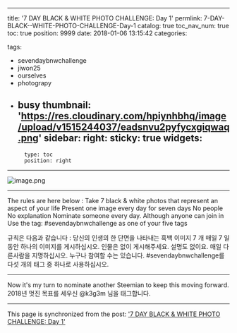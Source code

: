 
---
title: '7 DAY BLACK & WHITE PHOTO CHALLENGE: Day 1'
permlink: 7-DAY-BLACK--WHITE-PHOTO-CHALLENGE-Day-1
catalog: true
toc_nav_num: true
toc: true
position: 9999
date: 2018-01-06 13:15:42
categories:

tags:
- sevendaybnwchallenge
- jiwon25
- ourselves
- photograpy
- busy
thumbnail: 'https://res.cloudinary.com/hpiynhbhq/image/upload/v1515244037/eadsnvu2pyfycxgiqwaq.png'
sidebar:
    right:
        sticky: true
widgets:
    -
        type: toc
        position: right
---


![image.png](https://res.cloudinary.com/hpiynhbhq/image/upload/v1515244037/eadsnvu2pyfycxgiqwaq.png)

---------------------

The rules are here below :
Take 7 black & white photos that represent an aspect of your life
Present one image every day for seven days
No people
No explanation
Nominate someone every day. Although anyone can join in
Use the tag: #sevendaybnwchallenge as one of your five tags

규칙은 다음과 같습니다 :
당신의 인생의 한 단면을 나타내는 흑백 이미지 7 개
매일 7 일동안 하나의 이미지를 게시하십시오.
인물은 없이 게시해주세요.
설명도 없이요.
매일 다른사람을 지명하십시오.
누구나 참여할 수는 있습니다.
#sevendaybnwchallenge를 다섯 개의 태그 중 하나로 사용하십시오.

---------------------

Now it's my turn to nominate another Steemian to keep this moving forward.
2018년 멋진 목표를 세우신 @k3g3m 님을 태그합니다.

- - -

This page is synchronized from the post: ['7 DAY BLACK & WHITE PHOTO CHALLENGE: Day 1'](https://steempeak.com/@jacobyu/7-day-black-and-white-photo-challenge-day-1)
